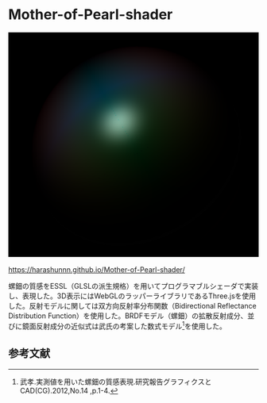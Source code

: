 # Mother-of-Pearl-shader

![球](screenshots/1.png)

https://harashunnn.github.io/Mother-of-Pearl-shader/

螺鈿の質感をESSL（GLSLの派生規格）を用いてプログラマブルシェーダで実装し、表現した。3D表示にはWebGLのラッパーライブラリであるThree.jsを使用した。反射モデルに関しては双方向反射率分布関数（Bidirectional Reflectance Distribution Function）を使用した。BRDFモデル（螺鈿）の拡散反射成分、並びに鏡面反射成分の近似式は武氏の考案した数式モデル[^1]を使用した。

## 参考文献
[^1]:武孝.実測値を用いた螺鈿の質感表現.研究報告グラフィクスとCAD(CG).2012,No.14 ,p.1-4.
